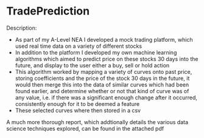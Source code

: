# TradePrediction
Description:
 - As part of my A-Level NEA I developed a mock trading platform, which used real time data on a variety of different stocks
 - In addition to the platform I developed my own machine learning algorithms which aimed to predict price on these stocks 30 days into the future, and display to the user either a buy, sell or hold action
 - This algorithm worked by mapping a variety of curves onto past price, storing coefficients and the price of the stock 30 days in the future, it would then merge this into the data of similar curves which had been found earlier, and determine whether or not that kind of curve was of any value, i.e. if there was a significant enough change after it occurred, consistently enough for it to be deemed a feature
 - These selected curves where then stored in a csv

A much more thorough report, which addtionally details the various data science techniques explored, can be found in the attached pdf


